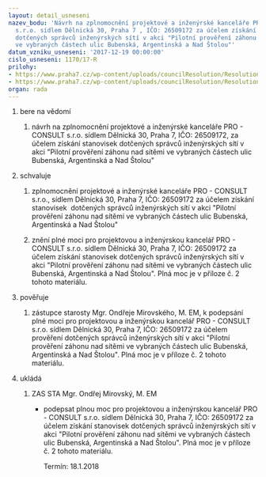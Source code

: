 ```yaml
---
layout: detail_usneseni
nazev_bodu: 'Návrh na zplnomocnění projektové a inženýrské kanceláře PRO - CONSULT
  s.r.o. sídlem Dělnická 30, Praha 7 , IČO: 26509172 za účelem získání stanovisek
  dotčených správců inženýrských sítí v akci "Pilotní prověření záhonu nad sítěmi
  ve vybraných částech ulic Bubenská, Argentinská a Nad Štolou"'
datum_vzniku_usneseni: '2017-12-19 00:00:00'
cislo_usneseni: 1170/17-R
prilohy:
- https://www.praha7.cz/wp-content/uploads/councilResolution/Resolutions/29668/export/Duvodovazprava~310953.docx
- https://www.praha7.cz/wp-content/uploads/councilResolution/Resolutions/29668/export/export~311686.pdf
organ: rada
---
```

<ol id="urzList" class="urzList_view"><li id="" class="urzClass1"><span name="1">bere na vědomí</span><ol class="urzOlClass decimal "><li style="text-align: left;" id="" class="urzClass2"><span><p>návrh na zplnomocnění projektové a inženýrské kanceláře PRO - CONSULT s.r.o. sídlem Dělnická 30, Praha 7, IČO: 26509172, za účelem získání stanovisek dotčených správců inženýrských sítí v akci "Pilotní prověření záhonu nad sítěmi ve vybraných částech ulic Bubenská, Argentinská a Nad Štolou"<br></p></span></li></ol></li><li id="" class="urzClass1"><span name="24">schvaluje</span><ol class="urzOlClass decimal "><li style="text-align: left;" id="" class="urzClass2"><span><p>zplnomocnění projektové a inženýrské kanceláře PRO - CONSULT s.r.o., sídlem Dělnická 30, Praha 7, IČO: 26509172 za účelem získání stanovisek&nbsp; dotčených správců inženýrských sítí v akci "Pilotní prověření záhonu nad sítěmi ve vybraných částech ulic Bubenská, Argentinská a Nad Štolou"</p></span></li><li style="text-align: left;" id="" class="urzClass2"><span><p>znění plné moci pro projektovou a inženýrskou kancelář PRO - CONSULT s.r.o. sídlem Dělnická 30, Praha 7, IČO: 26509172 za účelem získání stanovisek dotčených správců inženýrských sítí v akci "Pilotní prověření záhonu nad sítěmi ve vybraných částech ulic Bubenská, Argentinská a Nad Štolou". Plná moc je v příloze č. 2 tohoto materiálu. <br></p></span></li></ol></li><li id="" class="urzClass1"><span name="16">pověřuje</span><ol class="urzOlClass decimal "><li style="text-align: left;" id="" class="urzClass2"><span><p>zástupce starosty Mgr. Ondřeje Mirovského, M. EM, k podepsání plné moci pro projektovou a inženýrskou kancelář PRO - CONSULT s.r.o. sídlem Dělnická 30, Praha 7, IČO: 26509172 za účelem prověření dotčených správců inženýrských sítí v akci "Pilotní prověření záhonu nad sítěmi ve vybraných částech ulic Bubenská, Argentinská a Nad Štolou". Plná moc je v příloze č. 2 tohoto materiálu.</p></span></li></ol></li><li class="urzClass1" id="urzUkoly"><span name="1">ukládá</span><ol class="urzOlClass"><li class="urzClass2"><span><p>ZAS STA Mgr. Ondřej Mirovský, M. EM</p></span><ul class="urzUlClass"><li class="urzClass3"><span><p>podepsat plnou moc pro projektovou a inženýrskou kancelář PRO - CONSULT s.r.o. sídlem Dělnická 30, Praha 7, IČO: 26509172 za účelem získání stanovisek dotčených správců inženýrských sítí v akci "Pilotní prověření záhonu nad sítěmi ve vybraných částech ulic Bubenská, Argentinská a Nad Štolou". Plná moc je v příloze č. 2 tohoto materiálu.</p></span><span class="urzUkolTermin">  Termín:&nbsp;18.1.2018</span></li></ul></li></ol></li></ol>